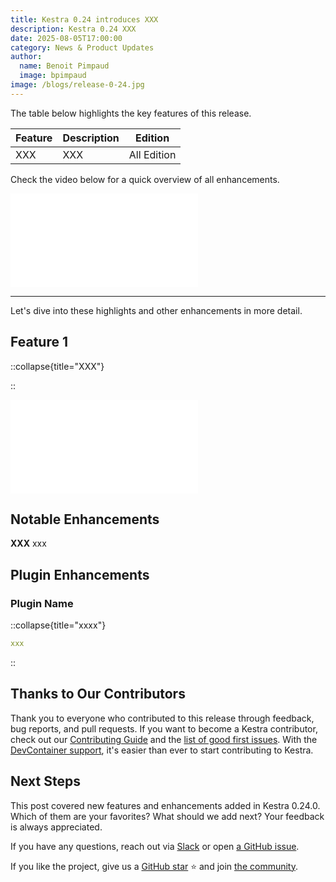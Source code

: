 ```yaml
---
title: Kestra 0.24 introduces XXX
description: Kestra 0.24 XXX
date: 2025-08-05T17:00:00
category: News & Product Updates
author:
  name: Benoit Pimpaud
  image: bpimpaud
image: /blogs/release-0-24.jpg
---
```



The table below highlights the key features of this release.

| Feature                                   | Description                                                                | Edition |
|-------------------------------------------|----------------------------------------------------------------------------| --- |
| XXX     | XXX | All Edition |


Check the video below for a quick overview of all enhancements.

<div class="video-container">
    <iframe src="XXXX" title="YouTube video player" frameborder="0" allow="accelerometer; autoplay; clipboard-write; encrypted-media; gyroscope; picture-in-picture; web-share" referrerpolicy="strict-origin-when-cross-origin" allowfullscreen></iframe>
</div>

---

Let's dive into these highlights and other enhancements in more detail.


## Feature 1

::collapse{title="XXX"}

::

<div class="video-container">
    <iframe src="XXX" title="Multi Panel Editor" frameborder="0" allow="accelerometer; autoplay; clipboard-write; encrypted-media; gyroscope; picture-in-picture; web-share" referrerpolicy="strict-origin-when-cross-origin" allowfullscreen></iframe>
</div>



## Notable Enhancements

**XXX** xxx

## Plugin Enhancements

### Plugin Name



::collapse{title="xxxx"}
```yaml
xxx
```
::


## Thanks to Our Contributors

Thank you to everyone who contributed to this release through feedback, bug reports, and pull requests. If you want to become a Kestra contributor, check out our [Contributing Guide](https://kestra.io/docs/getting-started/contributing) and the [list of good first issues](https://github.com/search?q=org%3Akestra-io+label%3A%22good+first+issue%22+is%3Aopen&type=issues&utm_source=GitHub&utm_medium=github&utm_content=Good+First+Issues). With the [DevContainer support](docs/01.getting-started/03.contributing.md), it's easier than ever to start contributing to Kestra.

## Next Steps

This post covered new features and enhancements added in Kestra 0.24.0. Which of them are your favorites? What should we add next? Your feedback is always appreciated.

If you have any questions, reach out via [Slack](https://kestra.io/slack) or open [a GitHub issue](https://github.com/kestra-io/kestra).

If you like the project, give us a [GitHub star](https://github.com/kestra-io/kestra) ⭐️ and join [the community](https://kestra.io/slack). 